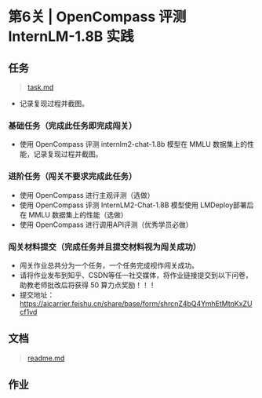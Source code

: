# 第6关 | OpenCompass 评测 InternLM-1.8B 实践

## 任务

> [task.md](https://github.com/InternLM/Tutorial/blob/camp3/docs/L1/OpenCompass/task.md)

- 记录复现过程并截图。

### 基础任务（完成此任务即完成闯关）

- 使用 OpenCompass 评测 internlm2-chat-1.8b 模型在 MMLU 数据集上的性能，记录复现过程并截图。
  

### 进阶任务（闯关不要求完成此任务）

- 使用 OpenCompass 进行主观评测（选做）
- 使用 OpenCompass 评测 InternLM2-Chat-1.8B 模型使用 LMDeploy部署后在 MMLU 数据集上的性能（选做）
- 使用 OpenCompass 进行调用API评测（优秀学员必做）


### 闯关材料提交（完成任务并且提交材料视为闯关成功）
- 闯关作业总共分为一个任务，一个任务完成视作闯关成功。
- 请将作业发布到知乎、CSDN等任一社交媒体，将作业链接提交到以下问卷，助教老师批改后将获得 50 算力点奖励！！！ 
- 提交地址：https://aicarrier.feishu.cn/share/base/form/shrcnZ4bQ4YmhEtMtnKxZUcf1vd


## 文档
> [readme.md](https://github.com/InternLM/Tutorial/blob/camp3/docs/L1/OpenCompass/readme.md)


## 作业